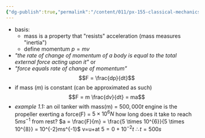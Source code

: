 ```yaml
---
{"dg-publish":true,"permalink":"/content/011/px-155-classical-mechanics-and-special-reltivity/classical-mechanics/px-155-a-foundations-of-classical-mechanics/px-155-a2-newton-s-second-law/","created":"2024-10-01T18:27:09.464+01:00","updated":"2024-11-26T19:53:40.420+00:00"}
---
```


- basis:
	- mass is a property that "resists" acceleration (mass measures "inertia")
	- define momentum $p = mv$
- *"the rate of change of momentum of a body is equal to the total external force acting upon it"*
or
- *"force equals rate of  change of momentum"*
$$F = \frac{dp}{dt}$$
- if mass ($m$) is constant (can be approximated as such)
 $$F = m \frac{dv}{dt} = ma$$
- *example 1.1:* 
	an oil tanker with mass(m) = $500,000 t$
	engine is the propeller exerting a force(F) = $5 \times 10^{6}N$ 
	how long does it take to reach $5ms^{-1}$ from rest?
		$a = \frac{F}{m} = \frac{5 \times 10^{6}}{5 \times 10^{8}} = 10^{-2}ms^{-1}$
		v=u+at
		$5 = 0 + 10^{-2}t$
		$\therefore t=500s$